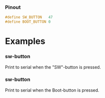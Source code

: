 ### Pinout
```cpp
#define SW_BUTTON   47
#define BOOT_BUTTON 0
```

# Examples
### sw-button
Print to serial when the "SW"-button is pressed.

### sw-button
Print to serial when the Boot-button is pressed.
